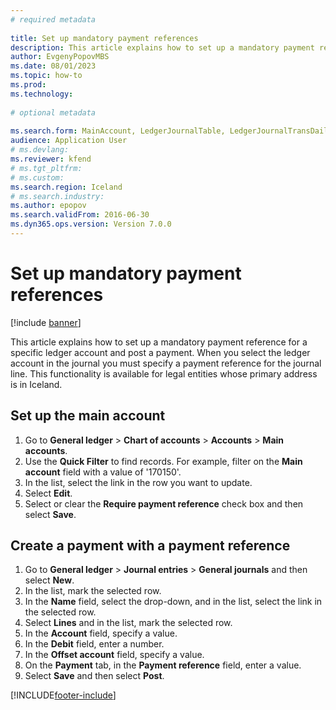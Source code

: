 ```yaml
--- 
# required metadata 
 
title: Set up mandatory payment references
description: This article explains how to set up a mandatory payment reference for a specific ledger account and post a payment. 
author: EvgenyPopovMBS
ms.date: 08/01/2023
ms.topic: how-to 
ms.prod:  
ms.technology:  
 
# optional metadata 
 
ms.search.form: MainAccount, LedgerJournalTable, LedgerJournalTransDaily   
audience: Application User 
# ms.devlang:  
ms.reviewer: kfend
# ms.tgt_pltfrm:  
# ms.custom:  
ms.search.region: Iceland
# ms.search.industry: 
ms.author: epopov
ms.search.validFrom: 2016-06-30 
ms.dyn365.ops.version: Version 7.0.0 
---
```

# Set up mandatory payment references

[!include [banner](../../includes/banner.md)]

This article explains how to set up a mandatory payment reference for a specific ledger account and post a payment. When you select the ledger account in the journal you must specify a payment reference for the journal line. This functionality is available for legal entities whose primary address is in Iceland.

## Set up the main account
1. Go to **General ledger** > **Chart of accounts** > **Accounts** > **Main accounts**.
2. Use the **Quick Filter** to find records. For example, filter on the **Main account** field with a value of '170150'.
3. In the list, select the link in the row you want to update.
4. Select **Edit**.
5. Select or clear the **Require payment reference** check box and then select **Save**.

## Create a payment with a payment reference
1. Go to **General ledger** > **Journal entries** > **General journals** and then select **New**.
2. In the list, mark the selected row.
3. In the **Name** field, select the drop-down, and in the list, select the link in the selected row.
4. Select **Lines** and in the list, mark the selected row.
5. In the **Account** field, specify a value.
6. In the **Debit** field, enter a number.
7. In the **Offset account** field, specify a value.
8. On the **Payment** tab, in the **Payment reference** field, enter a value.
9. Select **Save** and then select **Post**.




[!INCLUDE[footer-include](../../../includes/footer-banner.md)]
